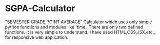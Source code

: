 # SGPA-Calculator
"SEMESTER GRADE POINT AVERAGE" Calculator which uses only simple python functions and modules like 'time'.
There are only two defined functions.
It is very simple to understand.
I have used HTML,CSS,JSX,etc., for responsive web application.
